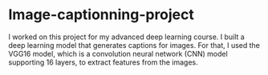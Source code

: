 # Image-captionning-project
I worked on this project for my advanced deep learning course. I built a deep learning model that generates captions for images. For that, I used the VGG16 model, which is a convolution neural network (CNN) model supporting 16 layers, to extract features from the images.  
